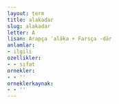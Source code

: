 ```yaml
---
layout: term
title: alakadar
slug: alakadar
letter: A
lisan: Arapça ʿalāḳa + Farsça -dār
anlamlar:
- ilgili
ozellikler:
- - sıfat
ornekler:
- - ''
orneklerkaynak:
- - ''
---
```

